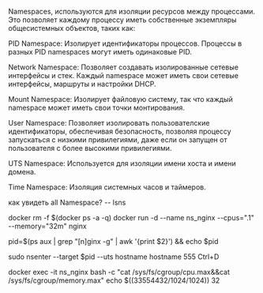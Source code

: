 Namespaces, используются для изоляции ресурсов между процессами. 
Это позволяет каждому процессу иметь собственные экземпляры общесистемных объектов, таких как:

PID Namespace: Изолирует идентификаторы процессов. Процессы в разных PID namespaces могут иметь одинаковые PID.

Network Namespace: Позволяет создавать изолированные сетевые интерфейсы и стек. Каждый namespace может иметь свои сетевые интерфейсы, маршруты и настройки DHCP.

Mount Namespace: Изолирует файловую систему, так что каждый namespace может иметь свои точки монтирования.

User Namespace: Позволяет изолировать пользователские идентификаторы, обеспечивая безопасность, позволяя процессу запускаться с низкими привилегиями, даже если он запущен от пользователя с более высокими привилегиями.

UTS Namespace: Используется для изоляции имени хоста и имени домена.

Time Namespace: Изоляция системных часов и таймеров.

как увидеть all Namespace? -- lsns

docker rm -f $(docker ps -a -q)
docker run -d --name ns_nginx --cpus=".1" --memory="32m" nginx

pid=$(ps aux | grep "[n]ginx -g" | awk '{print $2}') && echo $pid

sudo nsenter --target $pid --uts
hostname
hostname 555
Ctrl+D

docker exec -it ns_nginx bash -c "cat /sys/fs/cgroup/cpu.max&&cat /sys/fs/cgroup/memory.max"
echo $((33554432/1024/1024))
32